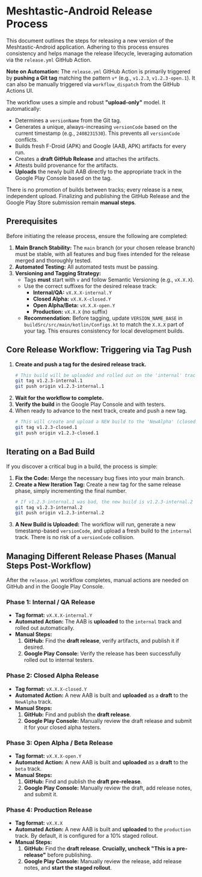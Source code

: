 # Meshtastic-Android Release Process

This document outlines the steps for releasing a new version of the Meshtastic-Android application. Adhering to this process ensures consistency and helps manage the release lifecycle, leveraging automation via the `release.yml` GitHub Action.

**Note on Automation:** The `release.yml` GitHub Action is primarily triggered by **pushing a Git tag** matching the pattern `v*` (e.g., `v1.2.3`, `v1.2.3-open.1`). It can also be manually triggered via `workflow_dispatch` from the GitHub Actions UI.

The workflow uses a simple and robust **"upload-only"** model. It automatically:
*   Determines a `versionName` from the Git tag.
*   Generates a unique, always-increasing `versionCode` based on the current timestamp (e.g., `2408231530`). This prevents all `versionCode` conflicts.
*   Builds fresh F-Droid (APK) and Google (AAB, APK) artifacts for every run.
*   Creates a **draft GitHub Release** and attaches the artifacts.
*   Attests build provenance for the artifacts.
*   **Uploads** the newly built AAB directly to the appropriate track in the Google Play Console based on the tag.

There is no promotion of builds between tracks; every release is a new, independent upload. Finalizing and publishing the GitHub Release and the Google Play Store submission remain **manual steps**.

## Prerequisites

Before initiating the release process, ensure the following are completed:

1.  **Main Branch Stability:** The `main` branch (or your chosen release branch) must be stable, with all features and bug fixes intended for the release merged and thoroughly tested.
2.  **Automated Testing:** All automated tests must be passing.
3.  **Versioning and Tagging Strategy:**
    *   Tags **must** start with `v` and follow Semantic Versioning (e.g., `vX.X.X`).
    *   Use the correct suffixes for the desired release track:
        *   **Internal/QA:** `vX.X.X-internal.Y`
        *   **Closed Alpha:** `vX.X.X-closed.Y`
        *   **Open Alpha/Beta:** `vX.X.X-open.Y`
        *   **Production:** `vX.X.X` (no suffix)
    *   **Recommendation:** Before tagging, update `VERSION_NAME_BASE` in `buildSrc/src/main/kotlin/Configs.kt` to match the `X.X.X` part of your tag. This ensures consistency for local development builds.

## Core Release Workflow: Triggering via Tag Push

1.  **Create and push a tag for the desired release track.**
    ```bash
    # This build will be uploaded and rolled out on the 'internal' track
    git tag v1.2.3-internal.1
    git push origin v1.2.3-internal.1
    ```
2.  **Wait for the workflow to complete.**
3.  **Verify the build** in the Google Play Console and with testers.
4.  When ready to advance to the next track, create and push a new tag.
    ```bash
    # This will create and upload a NEW build to the 'NewAlpha' (closed alpha) track
    git tag v1.2.3-closed.1
    git push origin v1.2.3-closed.1
    ```

## Iterating on a Bad Build

If you discover a critical bug in a build, the process is simple:

1.  **Fix the Code:** Merge the necessary bug fixes into your main branch.
2.  **Create a New Iteration Tag:** Create a new tag for the same release phase, simply incrementing the final number.
    ```bash
    # If v1.2.3-internal.1 was bad, the new build is v1.2.3-internal.2
    git tag v1.2.3-internal.2
    git push origin v1.2.3-internal.2
    ```
3.  **A New Build is Uploaded:** The workflow will run, generate a new timestamp-based `versionCode`, and upload a fresh build to the `internal` track. There is no risk of a `versionCode` collision.

## Managing Different Release Phases (Manual Steps Post-Workflow)

After the `release.yml` workflow completes, manual actions are needed on GitHub and in the Google Play Console.

### Phase 1: Internal / QA Release
*   **Tag format:** `vX.X.X-internal.Y`
*   **Automated Action:** The AAB is **uploaded** to the `internal` track and rolled out automatically.
*   **Manual Steps:**
    1.  **GitHub:** Find the **draft release**, verify artifacts, and publish it if desired.
    2.  **Google Play Console:** Verify the release has been successfully rolled out to internal testers.

### Phase 2: Closed Alpha Release
*   **Tag format:** `vX.X.X-closed.Y`
*   **Automated Action:** A new AAB is built and **uploaded** as a **draft** to the `NewAlpha` track.
*   **Manual Steps:**
    1.  **GitHub:** Find and publish the **draft release**.
    2.  **Google Play Console:** Manually review the draft release and submit it for your closed alpha testers.

### Phase 3: Open Alpha / Beta Release
*   **Tag format:** `vX.X.X-open.Y`
*   **Automated Action:** A new AAB is built and **uploaded** as a **draft** to the `beta` track.
*   **Manual Steps:**
    1.  **GitHub:** Find and publish the **draft pre-release**.
    2.  **Google Play Console:** Manually review the draft, add release notes, and submit it.

### Phase 4: Production Release
*   **Tag format:** `vX.X.X`
*   **Automated Action:** A new AAB is built and **uploaded** to the `production` track. By default, it is configured for a 10% staged rollout.
*   **Manual Steps:**
    1.  **GitHub:** Find the **draft release**. **Crucially, uncheck "This is a pre-release"** before publishing.
    2.  **Google Play Console:** Manually review the release, add release notes, and **start the staged rollout**.
